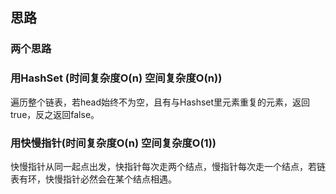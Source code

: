 ## 思路

### 两个思路

### 用HashSet (时间复杂度O(n) 空间复杂度O(n))
遍历整个链表，若head始终不为空，且有与Hashset里元素重复的元素，返回true，反之返回false。

### 用快慢指针(时间复杂度O(n) 空间复杂度O(1))
快慢指针从同一起点出发，快指针每次走两个结点，慢指针每次走一个结点，若链表有环，快慢指针必然会在某个结点相遇。